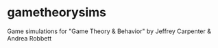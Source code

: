 # gametheorysims
Game simulations for "Game Theory &amp; Behavior" by Jeffrey Carpenter &amp; Andrea Robbett
